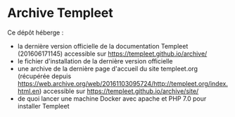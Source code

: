 # Archive Templeet

Ce dépôt héberge : 

* la dernière version officielle de la documentation Templeet (201606171145) accessible sur https://templeet.github.io/archive/
* le fichier d'installation de la dernière version officielle
* une archive de la dernière page d'accueil du site templeet.org (récupérée depuis https://web.archive.org/web/20161103095724/http://templeet.org/index.html.en) accessible sur https://templeet.github.io/archive/site/
* de quoi lancer une machine Docker avec apache et PHP 7.0 pour installer Templeet

